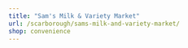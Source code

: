 ```yaml
---
title: "Sam's Milk & Variety Market"
url: /scarborough/sams-milk-and-variety-market/
shop: convenience
---
```

